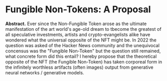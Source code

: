 # Fungible Non-Tokens: A Proposal

**Abstract.** Ever since the Non-Fungible Token arose as the ultimate manifestation of the art world's age-old dream to tbecome the greatest of all speculative investments, artists and crypto-evangelists alike have wondered what the universal opposite of the NFT might be. In 2022 the question was asked of the Hacker News community and the unequivocal concensus was the "Fungible Non-Token" but the question still remained, what concrete form did this entail? I hereby propose that the theoretical opposite of the NFT (the Fungible Non-Token) has taken corporeal form in the infinitely worthless artifacts (often images) output from generative neural networks / generative models.
